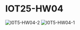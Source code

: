 # IOT25-HW04

![I0T5-HW04-2](https://github.com/user-attachments/assets/5e38d51a-6568-4d57-8d01-fe001f512562)
![I0T5-HW04-1](https://github.com/user-attachments/assets/1776d064-dbab-45da-8931-ca27266db838)
